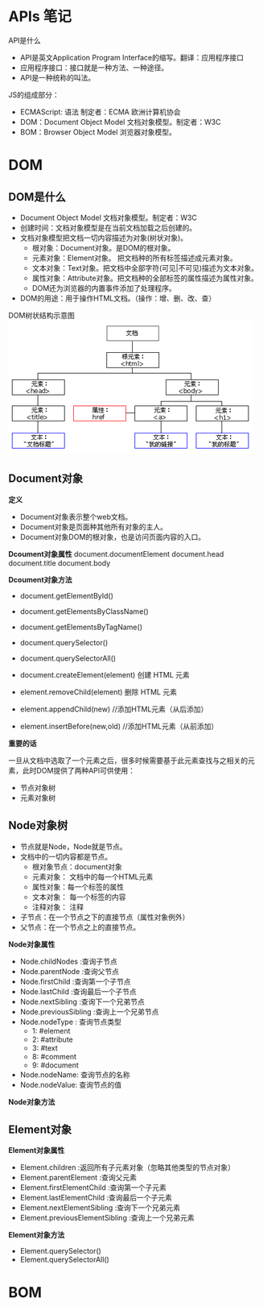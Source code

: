 # APIs 笔记



API是什么
- API是英文Application Program Interface的缩写。翻译：应用程序接口
- 应用程序接口：接口就是一种方法、一种途径。
- API是一种统称的叫法。

JS的组成部分：
- ECMAScript: 语法  制定者：ECMA 欧洲计算机协会
- DOM：Document Object Model 文档对象模型。制定者：W3C
- BOM：Browser Object Model 浏览器对象模型。


# DOM

## DOM是什么
- Document Object Model 文档对象模型。制定者：W3C
- 创建时间：文档对象模型是在当前文档加载之后创建的。
- 文档对象模型把文档一切内容描述为对象(树状对象)。
    - 根对象：Document对象。是DOM的根对象。
    - 元素对象：Element对象。 把文档种的所有标签描述成元素对象。
    - 文本对象：Text对象。把文档中全部字符(可见|不可见)描述为文本对象。
    - 属性对象：Attribute对象。把文档种的全部标签的属性描述为属性对象。
    - DOM还为浏览器的内置事件添加了处理程序。
- DOM的用途：用于操作HTML文档。（操作：增、删、改、查）

DOM树状结构示意图
![DOM树](./images/ct_htmltree.gif)


## Document对象

**定义**
- Document对象表示整个web文档。
- Document对象是页面种其他所有对象的主人。
- Document对象DOM的根对象，也是访问页面内容的入口。

**Dcoument对象属性**
document.documentElement
document.head
document.title
document.body

**Dcoument对象方法**
- document.getElementById()
- document.getElementsByClassName()
- document.getElementsByTagName()
- document.querySelector()
- document.querySelectorAll()

- document.createElement(element) 创建 HTML 元素
- element.removeChild(element)	删除 HTML 元素
- element.appendChild(new) //添加HTML元素（从后添加）
- element.insertBefore(new,old) //添加HTML元素（从前添加）

**重要的话**

一旦从文档中选取了一个元素之后，很多时候需要基于此元素查找与之相关的元素，此时DOM提供了两种API可供使用：
- 节点对象树
- 元素对象树

## Node对象树
- 节点就是Node，Node就是节点。
- 文档中的一切内容都是节点。
    - 根对象节点：document对象
    - 元素对象： 文档中的每一个HTML元素
    - 属性对象：每一个标签的属性
    - 文本对象： 每一个标签的内容
    - 注释对象： 注释
- 子节点：在一个节点之下的直接节点（属性对象例外）
- 父节点：在一个节点之上的直接节点。

**Node对象属性**
- Node.childNodes :查询子节点
- Node.parentNode :查询父节点
- Node.firstChild :查询第一个子节点
- Node.lastChild :查询最后一个子节点
- Node.nextSibling :查询下一个兄弟节点
- Node.previousSibling :查询上一个兄弟节点
- Node.nodeType : 查询节点类型
    - 1: #element
    - 2: #attribute
    - 3: #text
    - 8: #comment
    - 9: #document
- Node.nodeName: 查询节点的名称
- Node.nodeValue: 查询节点的值


**Node对象方法**


## Element对象



**Element对象属性**
- Element.children :返回所有子元素对象（忽略其他类型的节点对象）
- Element.parentElement :查询父元素
- Element.firstElementChild :查询第一个子元素
- Element.lastElementChild :查询最后一个子元素
- Element.nextElementSibling :查询下一个兄弟元素
- Element.previousElementSibling :查询上一个兄弟元素

**Element对象方法**
- Element.querySelector()
- Element.querySelectorAll()



# BOM


